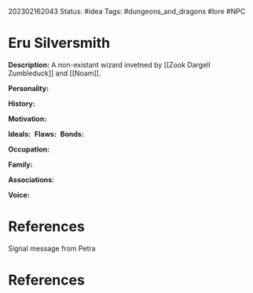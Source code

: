 202302162043
Status: #idea
Tags: #dungeons_and_dragons #lore #NPC 

# Eru Silversmith
**Description:** A non-existant wizard invetned by [[Zook Dargell Zumbleduck]] and [[Noam]].

**Personality:** 

**History:** 

**Motivation:** 

**Ideals:** 
**Flaws:** 
**Bonds:** 

**Occupation:** 

**Family:** 

**Associations:** 

**Voice:** 

# References
Signal message from Petra


# References